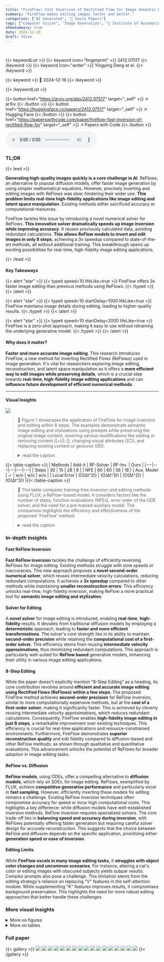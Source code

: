 ```yaml
---
title: "FireFlow: Fast Inversion of Rectified Flow for Image Semantic Editing"
summary: "FireFlow makes editing images faster and better."
categories: ["AI Generated", "🤗 Daily Papers"]
tags: ["Computer Vision", "Image Generation", "🏢 Institute of Automation, Chinese Academy of Sciences",]
showSummary: true
date: 2024-12-10
draft: false
---
```


<br>

{{< keywordList >}}
{{< keyword icon="fingerprint" >}} 2412.07517 {{< /keyword >}}
{{< keyword icon="writer" >}} Yingying Deng et el. {{< /keyword >}}
 
{{< keyword >}} 🤗 2024-12-16 {{< /keyword >}}
 
{{< /keywordList >}}

{{< button href="https://arxiv.org/abs/2412.07517" target="_self" >}}
↗ arXiv
{{< /button >}}
{{< button href="https://huggingface.co/papers/2412.07517" target="_self" >}}
↗ Hugging Face
{{< /button >}}
{{< button href="https://paperswithcode.com/paper/fireflow-fast-inversion-of-rectified-flow-for" target="_self" >}}
↗ Papers with Code
{{< /button >}}



<audio controls>
    <source src="https://ai-paper-reviewer.com/2412.07517/podcast.wav" type="audio/wav">
    Your browser does not support the audio element.
</audio>


### TL;DR


{{< lead >}}

**Generating high-quality images quickly is a core challenge in AI**.  ReFlows, an alternative to popular diffusion models, offer faster image generation by using simpler mathematical equations. However, precisely inverting and editing images with ReFlows was slow, hindering their wider use. **This problem limits real-time high-fidelity applications like image editing and latent space manipulation**. Existing methods either sacrificed accuracy or computational resources.



FireFlow tackles this issue by introducing a novel numerical solver for ReFlows. **This innovative solver dramatically speeds up image inversion while improving accuracy**.  It reuses previously calculated data, avoiding redundant calculations. **This allows ReFlow models to invert and edit images in only 8 steps**, achieving a 3x speedup compared to state-of-the-art methods, all without additional training. This breakthrough opens up exciting possibilities for real-time, high-fidelity image editing applications.

{{< /lead >}}


#### Key Takeaways

{{< alert "star" >}}
{{< typeit speed=10 lifeLike=true >}} FireFlow offers 3x faster image editing than previous methods using ReFlows. {{< /typeit >}}
{{< /alert >}}

{{< alert "star" >}}
{{< typeit speed=10 startDelay=1000 lifeLike=true >}} FireFlow maintains image details during editing, leading to higher-quality results. {{< /typeit >}}
{{< /alert >}}

{{< alert "star" >}}
{{< typeit speed=10 startDelay=2000 lifeLike=true >}} FireFlow is a zero-shot approach, making it easy to use without retraining the underlying generative model. {{< /typeit >}}
{{< /alert >}}

#### Why does it matter?
**Faster and more accurate image editing**. This research introduces FireFlow, a new method for inverting Rectified Flows (ReFlows) used in image generation.  It's vital for researchers exploring image editing, reconstruction, and latent space manipulation as it offers a **more efficient way to edit images while preserving details**, which is a crucial step towards **real-time, high-fidelity image editing applications** and can **influence future development of efficient numerical methods**.

------
#### Visual Insights



![](https://arxiv.org/html/2412.07517/x6.png)

> 🔼 Figure 1 showcases the application of FireFlow for image inversion and editing within 8 steps.  The examples demonstrate semantic image editing and stylizations using prompts while preserving the original image content, covering various modifications like adding or removing content ([+]/[-]), changing visual attributes ([C]), and replacing existing content or gestures ([R]).
> <details>
> <summary>read the caption</summary>
> Figure 1: FireFlow for Image Inversion and Editing in 8 Steps. Our approach achieves outstanding results in semantic image editing and stylization guided by prompts, while maintaining the integrity of the reference content image and avoiding undesired alterations. [+]/[-] means adding or removing contents, [C] indicates changes in visual attributes (style, material, or texture), and [R] denotes content or gesture replacements.
> </details>





{{< table-caption >}}
| Methods | Add-it | RF-Solver | RF-Inv. | Ours |
|---|---|---|---|---| 
| Steps | 30 | 15 | 28 | 8 |
| NFE | 60 | 60 | 56 | 18 |
| Aux. Model | ✓ | w/o | w/o | w/o |
| Local Error | \(O(Δt^2)\) | \(O(Δt^3)\) | \(O(Δt^2)\) | \(O(Δt^3)\) |{{< /table-caption >}}

> 🔼 This table compares training-free inversion and editing methods using FLUX, a ReFlow-based model. It considers factors like the number of steps, function evaluations (NFEs), error order of the ODE solver, and the need for a pre-trained auxiliary model. The comparison highlights the efficiency and effectiveness of the proposed 'FireFlow' method.
> <details>
> <summary>read the caption</summary>
> Table 1: Comparison of recent training-free inversion and editing methods based on FLUX, including inversion/denoising steps, NFEs (Number of Function Evaluations) for both inversion and editing, local truncation error orders for solving ODE, and the need for a pre-trained auxiliary model for editing. Our approach offers a simple yet effective solution to address the challenges.
> </details>





### In-depth insights


#### Fast ReFlow Inversion
**Fast ReFlow inversion** tackles the challenge of efficiently reversing ReFlows for image editing.  Existing methods struggle with slow speeds or inaccuracies. This new approach proposes a **novel second-order numerical solver**, which reuses intermediate velocity calculations, reducing redundant computations. It achieves a **3x speedup** compared to other methods while maintaining **smaller reconstruction errors**. This efficiency unlocks real-time, high-fidelity inversion, making ReFlow a more practical tool for **semantic image editing and stylization**.

#### Solver for Editing
A **novel solver** for image editing is introduced, enabling **real-time**, **high-fidelity** results.  It deviates from traditional diffusion models by employing a **deterministic** approach, leading to **faster and more efficient transformations**.  The solver's core strength lies in its ability to maintain **second-order precision** while retaining the **computational cost of a first-order solver**. This efficiency stems from reusing **intermediate velocity approximations**, thus minimizing redundant computations.  This approach is particularly well-suited for **ReFlow based** generative models, enhancing their utility in various image editing applications.

#### 8-Step Editing
While the paper doesn't explicitly mention "8-Step Editing" as a heading, its core contribution revolves around **efficient and accurate image editing using Rectified Flows (ReFlows) within a few steps**.  The proposed FireFlow method achieves **second-order precision** for ReFlow inversion, similar to more computationally expensive methods, but at the **cost of a first-order solver**, making it significantly faster. This is achieved by cleverly reusing intermediate velocity approximations, which reduces redundant calculations. Consequently, FireFlow enables **high-fidelity image editing in just 8 steps**, a remarkable improvement over existing techniques.  This efficiency is crucial for real-time applications and resource-constrained environments. Furthermore, FireFlow demonstrates **superior reconstruction quality** and edit fidelity compared to diffusion-based and other ReFlow methods, as shown through qualitative and quantitative evaluations. This advancement unlocks the potential of ReFlows for broader adoption in image editing tasks.

#### ReFlow vs. Diffusion
**ReFlow models**, using ODEs, offer a compelling alternative to **diffusion models**, which rely on SDEs, for image editing. ReFlows, exemplified by FLUX, achieve **competitive generative performance** and particularly excel in **fast sampling**.  However, efficiently inverting these models for editing remains a challenge. Existing ReFlow inversion techniques often compromise accuracy for speed or incur high computational costs. This highlights a key difference: while diffusion models have well-established inversion methods, ReFlow inversion requires specialized solvers.  The core trade-off lies in **balancing speed and accuracy during inversion**, with ReFlows potentially offering faster generation but requiring careful solver design for accurate reconstruction. This suggests that the choice between ReFlow and diffusion depends on the specific application, prioritizing either **generation speed or ease of inversion**.

#### Editing Limits
While **FireFlow excels in many image editing tasks**, it **struggles with object color changes and uncommon scenarios**.  For instance, altering a cat's color or editing images with obscured subjects yields subpar results.  Complex prompts also pose a challenge. This limitation stems from the editing strategy's reliance on replacing "V" features in the self-attention module. While supplementing "K" features improves results, it compromises background preservation. This highlights the need for more robust editing approaches that better handle these challenges.


### More visual insights

<details>
<summary>More on figures
</summary>


![](https://arxiv.org/html/2412.07517/x7.png)

> 🔼 This figure presents a comparison of different numerical solvers for 2-Rectified Flow on a 2D synthetic dataset. The dataset consists of two distributions: a source distribution (orange) and a target distribution (green), both parameterized as Gaussian mixture models.  The Euler Method, Midpoint Method, and the proposed method are compared, all using 20 NFEs (Number of Function Evaluations). The trajectories of samples during the transformation are visualized. The purpose is to demonstrate that the proposed method generates samples that better align with the target distribution in terms of density and structure, and the trajectories are straighter, indicating closer adherence to the ideal linear motion.
> <details>
> <summary>read the caption</summary>
> (a) Euler Method (NFE=20NFE20\text{NFE}=20NFE = 20)
> </details>



![](https://arxiv.org/html/2412.07517/x8.png)

> 🔼 Figure 2(b) depicts the behavior of a 2D Rectified Flow model when using the standard midpoint method for numerical integration. The midpoint method enhances accuracy over simpler first-order methods by evaluating the flow's velocity at the midpoint of each time step. The visualization demonstrates the trajectories of samples as they transition between two distributions. Orange represents the source distribution, green the target, and blue the flow’s estimate after transformation. Notably, the trajectories exhibit a degree of curvature, reflecting the second-order nature of the midpoint method. The NFE = 20 specifies that the velocity function was evaluated 20 times during the sampling process, influencing both the computational cost and accuracy of the result.
> <details>
> <summary>read the caption</summary>
> (b) Midpoint Method (NFE=20NFE20\text{NFE}=20NFE = 20)
> </details>



![](https://arxiv.org/html/2412.07517/extracted/6059042/fireflow/fig/academic_plot_blue.png)

> 🔼 This subfigure shows the results on a 2D synthetic dataset using the proposed FireFlow approach with NFE=20. The proposed approach generates samples that better align with the target distribution compared to Euler Method and Midpoint Method, both visually and in terms of density and structure. The trajectories of the samples generated by FireFlow are straighter, closely adhering to the ideal linear motion principle.
> <details>
> <summary>read the caption</summary>
> (c) Ours (NFE=20NFE20\text{NFE}=20NFE = 20)
> </details>



![](https://arxiv.org/html/2412.07517/x9.png)

> 🔼 This figure visualizes the results of applying three different numerical solvers (Euler, Midpoint, and the proposed method) to a 2D synthetic dataset using 2-Rectified Flow. The goal is to transform samples from a source distribution (orange) to a target distribution (green), both parameterized as Gaussian mixture models.  The figure demonstrates that the proposed method achieves a better match in density and structure with the target distribution, and generates straighter trajectories, indicating closer adherence to the ideal of linear motion, all while using the same number of function evaluations (NFE) as the Euler method and fewer NFEs than the midpoint method.
> <details>
> <summary>read the caption</summary>
> Figure 2: Results on 2D synthetic dataset. We evaluate the performance of 2-Rectified Flow using the Euler solver, midpoint solver, and our proposed approach on a 2D synthetic dataset. The source distribution π0subscript𝜋0\pi_{0}italic_π start_POSTSUBSCRIPT 0 end_POSTSUBSCRIPT (orange) and the target distribution π1subscript𝜋1\pi_{1}italic_π start_POSTSUBSCRIPT 1 end_POSTSUBSCRIPT (green) are parameterized as Gaussian mixture models. For the Euler method, the number of sampling steps is set to N=20𝑁20N=20italic_N = 20, corresponding to an NFE of 20. Our approach generates samples that align more closely with the target distribution, achieving a better match in density and structure. Additionally, the trajectories of the samples exhibit greater straightness, adhering closely to the ideal of linear motion.
> </details>



![](https://arxiv.org/html/2412.07517/extracted/6059042/fireflow/fig/pie_src/000000000005.jpg)

> 🔼 This subfigure presents an analysis of the approximation error in velocity (represented as ||v_hat - v||) during the inversion and reconstruction process with 10 steps. The graph showcases how this error changes with respect to the inversion and denoising steps. The value of delta_t is also displayed for reference, allowing for a comparison between the approximation error and the step size used in the numerical integration.
> <details>
> <summary>read the caption</summary>
> (a) Inversion and Reconstruction with Step=10
> </details>



![](https://arxiv.org/html/2412.07517/extracted/6059042/fireflow/fig/pie_fireflow/000000000005.jpg)

> 🔼 This subfigure shows the relationship between the approximation error in velocity and the number of inversion (left) and denoising (right) steps with 20 steps settings. The x-axis represents the steps, while the y-axis shows the magnitude of the error. Notably, the error magnitude remains relatively stable and under control. This figure helps to confirm the robustness of the proposed velocity approximation method during the inversion and reconstruction processes.
> <details>
> <summary>read the caption</summary>
> (b) Inversion and Reconstruction with Step=20
> </details>



![](https://arxiv.org/html/2412.07517/extracted/6059042/fireflow/fig/pie_src/000000000014.jpg)

> 🔼 This figure illustrates the approximation error in velocity (the difference between the approximated velocity and the true velocity) during both the inversion and denoising steps of a rectified flow model. The error is plotted against the step number, and the time step size (Δt) is included as a reference. The left subfigures show the error during inversion (mapping from image to noise), while the right subfigures show the error during denoising/reconstruction (mapping from noise back to image).  The purpose is to demonstrate that the approximation error is well-controlled and scales proportionally with the time step, supporting the theoretical analysis.
> <details>
> <summary>read the caption</summary>
> Figure 3: Illustrations of the approximation error in velocity (‖v^θ−vθ‖normsubscript^𝑣𝜃subscript𝑣𝜃\|\hat{v}_{\theta}-v_{\theta}\|∥ over^ start_ARG italic_v end_ARG start_POSTSUBSCRIPT italic_θ end_POSTSUBSCRIPT - italic_v start_POSTSUBSCRIPT italic_θ end_POSTSUBSCRIPT ∥) as it evolves with inversion steps (left subfigures) and denoising steps (right subfigures), with Δ⁢tΔ𝑡\Delta troman_Δ italic_t included as a reference.
> </details>



![](https://arxiv.org/html/2412.07517/extracted/6059042/fireflow/fig/pie_fireflow/000000000014.jpg)

> 🔼 This figure compares the reconstruction error of different ReFlow inversion methods as a function of the number of Neural Function Evaluations (NFEs). The plot shows that the proposed method achieves significantly lower reconstruction errors compared to both the first-order vanilla ReFlow inversion and the second-order RF-Solver.  Furthermore, the proposed method converges much faster to the minimal reconstruction error requiring fewer NFE for a given error tolerance.
> <details>
> <summary>read the caption</summary>
> Figure 4: Image reconstruction errors versus denoising NFE: Our approach, compared to the first-order vanilla ReFlow inversion and second-order RF-solver, achieves lower reconstruction errors and demonstrates faster convergence with respect to NFE.
> </details>



![](https://arxiv.org/html/2412.07517/extracted/6059042/fireflow/fig/pie_src/000000000025.jpg)

> 🔼 This figure presents a qualitative comparison of image reconstruction results using different ReFlow-based methods with the FLUX model. The first column displays the original source image and its corresponding text prompt.  Subsequent columns showcase the reconstructed images generated by Vanilla ReFlow, RF-Inversion, RF-Solver, and our proposed FireFlow method. The last row provides difference images (pixel-wise variations) between the source and reconstructed images for each method, highlighting the reconstruction fidelity.  The comparison demonstrates our method's superior reconstruction quality and faster convergence compared to the baselines.
> <details>
> <summary>read the caption</summary>
> Figure 5: Qualitative results of image reconstruction. Our approach achieves faster convergence and superior reconstruction quality compared to baseline ReFlow methods utilizing the FLUX model. Difference images showing the pixel-wise variations between the source image and the reconstructed images are also provided.
> </details>



![](https://arxiv.org/html/2412.07517/extracted/6059042/fireflow/fig/pie_fireflow/000000000025.jpg)

> 🔼 This figure presents a qualitative comparison of our proposed FireFlow method with other state-of-the-art image editing techniques.  Examples are shown for several different input images and editing prompts, and the results of each method are displayed side-by-side for comparison. The baseline methods include both diffusion-based methods (Prompt-to-Prompt, Pix2Pix-Zero, MasaCtrl, Plug-and-Play, PnP-Inv, and DiffEdit) and ReFlow-based methods (RF-Inversion and RF-Solver).
> <details>
> <summary>read the caption</summary>
> Figure 6: Comparison with State-of-the-art editing methods.
> </details>



![](https://arxiv.org/html/2412.07517/extracted/6059042/fireflow/fig/pie_src/000000000005.jpg)

> 🔼 This figure visualizes the convergence speed during image reconstruction across different numerical solvers using a fixed random seed. The x-axis represents the Number of Function Evaluations (NFEs), which serves as a proxy for computational cost. The y-axis represents the Root Mean Square Error (RMSE) between the reconstructed image and the original image. Lower RMSE values indicate better reconstruction quality. Three solvers are compared: first-order 'Vanilla ReFlow,' the proposed second-order method ('Ours'), and another second-order method 'RF-Solver.' The results demonstrate that the proposed method converges faster to a lower RMSE than the other methods, indicating more accurate and efficient image reconstruction.
> <details>
> <summary>read the caption</summary>
> Figure 7: Visualization of the convergence rate of different order inversion and reconstruction method. With 60 NFE, our approach still enjoys the lowest reconstruction error and the fast convergence speed.
> </details>



![](https://arxiv.org/html/2412.07517/extracted/6059042/fireflow/fig/pie_fireflow_v2/000000000005.jpg)

> 🔼 This figure presents an ablation study showcasing the impact of varying the number of denoising steps during image editing with FireFlow.  A source image of a cake is edited to include cherries on top. Results for 2, 4, 6, 8, 10, and 12 steps are visualized. The study demonstrates that while fewer steps (e.g., 2) hinder effective prompt incorporation, increasing the steps progressively enhances editing performance.  A point of diminishing returns is observed, with 8 steps offering comparable results to higher step counts, indicating sufficient prompt integration is achieved at this point.
> <details>
> <summary>read the caption</summary>
> Figure 8: Ablation Study on the Number of Editing Steps.
> </details>



![](https://arxiv.org/html/2412.07517/extracted/6059042/fireflow/fig/pie_src/000000000014.jpg)

> 🔼 The original image before any edits or transformations are applied, serving as the starting point for subsequent steps in the image manipulation process.  It depicts a cat sitting on a wall.
> <details>
> <summary>read the caption</summary>
> (a) Source Image
> </details>



![](https://arxiv.org/html/2412.07517/extracted/6059042/fireflow/fig/pie_fireflow_v2/000000000014.jpg)

> 🔼 Edited Image: An edited image of the original cat where it becomes black.
> <details>
> <summary>read the caption</summary>
> (b) Black Cat
> </details>



![](https://arxiv.org/html/2412.07517/extracted/6059042/fireflow/fig/pie_src/000000000025.jpg)

> 🔼 An example image from the PIE-Bench dataset in its original state. The girl has brown hair and a neutral expression.  This serves as the 'before' image for demonstrating semantic editing using ReFlow and FireFlow.  The goal of editing would be to change aspects of the image according to a text prompt while minimizing distortion in non-edited regions.
> <details>
> <summary>read the caption</summary>
> (c) Source Image
> </details>



![](https://arxiv.org/html/2412.07517/extracted/6059042/fireflow/fig/pie_fireflow_v2/000000000025.jpg)

> 🔼 The figure shows the result of applying the 'raising hands' edit to an image of a man in a black shirt using FireFlow. The original image features the man with his arms at his sides, while the edited image shows him with both arms raised above his head.
> <details>
> <summary>read the caption</summary>
> (d) Raising Hands
> </details>



</details>




<details>
<summary>More on tables
</summary>


{{< table-caption >}}
|                                                                    |
| :------------------------------------------------------------------ |
| Tewel et al. (2024) for Add-it, Wang et al. (2024) for RF-Solver, Rout et al. (2024) for RF-Inv. |{{< /table-caption >}}
> 🔼 This table compares three different Rectified Flow models using image generation metrics. The metrics include the number of function evaluations, Fréchet Inception Distance (FID), and CLIP Score. It appears in the paper to show that the proposed model can generate high-quality images with few function evaluations.
> <details>
> <summary>read the caption</summary>
> Table 2: Quantitive results on Text-to-Image Generation.
> </details>

{{< table-caption >}}
| Methods | FLUX-dev | RF-Solver | Ours |
|---|---|---|---| 
| Steps | 20 | 10 | 10 |
| NFE (↓) | 20 | 20 | 11 |
| FID (↓) | 26.77 | 25.93 | **25.16** |
| CLIP Score (↑) | **31.44** | 31.35 | 31.42 |
| ODE Solver | 1st-order | 2nd-order | 2nd-order |{{< /table-caption >}}
> 🔼 This table presents quantitative results for image inversion and reconstruction using the FLUX-dev model, comparing different methods based on varying steps and NFE (Number of Function Evaluations). Metrics used for evaluation include LPIPS, SSIM, and PSNR.  The table showcases the effectiveness of FireFlow. It demonstrates that the FireFlow can outperform baseline models in reconstruction quality while using fewer steps, hence offering a better speed and computation efficiency.
> <details>
> <summary>read the caption</summary>
> Table 3: Quantitative results for inversion and reconstruction using the FLUX-dev model (excluding the DDIM baseline). NFE includes both inversion and reconstruction function evaluations. Steps or computational costs are kept comparable across comparisons. Reconstruction is performed without leveraging latent features from the inversion process.
> </details>

{{< table-caption >}}
|         | Steps | NFE↓ | LPIPS↓ | SSIM↑ | PSNR↑ |
| :------ | :---: | :---: | :----: | :---: | :---: |
| DDIM-Inv. |   50  |  100  | 0.2342 | 0.5872 | 19.72 |
| RF-Solver |   30  |  120  | 0.2926 | 0.7078 | 20.05 |
| ReFlow-Inv. |   30  |   60  | 0.5044 | 0.5632 | 16.57 |
| Ours     |   30  |   62  | **0.1579** | **0.8160** | **23.87** |
| RF-Solver |    5  |   20  | 0.5010 | 0.5232 | 14.72 |
| ReFlow-Inv. |    9  |   18  | 0.8145 | 0.3828 | 15.29 |
| Ours     |    8  |   18  | **0.4111** | **0.5945** | **16.01** |{{< /table-caption >}}
> 🔼 Comparison of our approach with state-of-the-art image editing methods on PIE-Bench dataset, evaluating structure preservation, background preservation, CLIP similarity, inference steps, and number of function evaluations (NFE).
> <details>
> <summary>read the caption</summary>
> Table 4: Compare our approach with other editing methods on PIE-Bench.
> </details>

{{< table-caption >}}
| Method | Model | Structure ↓ | Background Preservation | CLIP Similarity ↑ | Steps | NFE ↓ |
|---|---|---|---|---|---|---| 
| **Prompt2Prompt** (Hertz et al., 2022) | Diffusion | 0.0694 | PSNR ↑: 17.87 <br> SSIM ↑: 0.7114 | Whole: 25.01 <br> Edited: 22.44 | 50 | 100 |
| **Pix2Pix-Zero** (Parmar et al., 2023) | Diffusion | 0.0617 | PSNR ↑: 20.44 <br> SSIM ↑: 0.7467 | Whole: 22.80 <br> Edited: 20.54 | 50 | 100 |
| **MasaCtrl** (Cao et al., 2023) | Diffusion | 0.0284 | PSNR ↑: 22.17 <br> SSIM ↑: 0.7967 | Whole: 23.96 <br> Edited: 21.16 | 50 | 100 |
| **PnP** (Tumanyan et al., 2023b) | Diffusion | 0.0282 | PSNR ↑: 22.28 <br> SSIM ↑: 0.7905 | Whole: 25.41 <br> Edited: 22.55 | 50 | 100 |
| **PnP-Inv.** (Ju et al., 2024) | Diffusion | **0.0243** | PSNR ↑: 22.46 <br> SSIM ↑: 0.7968 | Whole: 25.41 <br> Edited: 22.62 | 50 | 100 |
| **RF-Inversion** (Rout et al., 2024) | ReFlow | 0.0406 | PSNR ↑: 20.82 <br> SSIM ↑: 0.7192 | Whole: 25.20 <br> Edited: 22.11 | 28 | 56 |
| **RF-Solver** (Wang et al., 2024) | ReFlow | 0.0311 | PSNR ↑: 22.90 <br> SSIM ↑: 0.8190 | Whole: **26.00** <br> Edited: **22.88** | 15 | 60 |
| Ours | ReFlow | 0.0283 | PSNR ↑: **23.28** <br> SSIM ↑: **0.8282** | Whole: 25.98 <br> Edited: **22.94** | 15 | 32 |
| Ours | ReFlow | **0.0271** | PSNR ↑: **23.03** <br> SSIM ↑: **0.8249** | Whole: **26.02** <br> Edited: 22.81 | **8** | **18** |{{< /table-caption >}}
> 🔼 This table presents the per-image inference time for different ReFlow inversion-based editing methods, including Vanilla ReFlow, RF-Inversion, RF-Solver, and the proposed method (Ours), measured on an RTX 3090.  The baseline is Vanilla ReFlow with 28 steps for both inversion and denoising. The table compares these methods at two different image resolutions (512x512 and 1024x1024) and shows the speedup achieved by each method compared to the baseline.
> <details>
> <summary>read the caption</summary>
> Table 5: Per-image inference time for ReFlow inversion-based editing measured on an RTX 3090. The baseline is a vanilla ReFlow model utilizing 28 steps for both inversion and denoising.
> </details>

{{< table-caption >}}
|  | Resolution | Time Cost | Speedup | 
|---|---|---|---| 
| Vanilla ReFlow | 512x512 | 23.76s | 1.0x | 
| RF-Inversion | 512x512 | 23.36s | 1.02x | 
| RF-Solver | 512x512 | 25.31s | 0.94x | 
| Ours | 512x512 | **7.70s** | **3.09x** | 
| Vanilla ReFlow | 1024x1024 | 72.10s | 1.0x | 
| RF-Inversion | 1024x1024 | 71.35s | 1.01x | 
| RF-Solver | 1024x1024 | 78.80s | 0.92x | 
| Ours | 1024x1024 | **24.52s** | **2.94x** |{{< /table-caption >}}
> 🔼 This table presents a comparison of various image editing methods evaluated on the PIE Bench dataset.  The methods differ in their guidance ratio settings within the FLUX model during the denoising phase of image generation.  Specifically, it examines the impact of adding query (Q), key (K), and value (V) features from the inversion process to the self-attention mechanism during the denoising process. The table reports metrics for structure preservation, background preservation, and CLIP similarity, alongside the number of steps and NFEs (Number of Function Evaluations) used during the editing process. This allows for a comparison of the editing performance and computational cost of the different guidance strategies.
> <details>
> <summary>read the caption</summary>
> Table 6: Comparison on different editing methods. Results on PIE Bench are reported. Guidance terms indicate the guidance ratio settings used in the FLUX model during the denoising process.
> </details>

</details>




### Full paper

{{< gallery >}}
<img src="https://ai-paper-reviewer.com/2412.07517/1.png" class="grid-w50 md:grid-w33 xl:grid-w25" />
<img src="https://ai-paper-reviewer.com/2412.07517/2.png" class="grid-w50 md:grid-w33 xl:grid-w25" />
<img src="https://ai-paper-reviewer.com/2412.07517/3.png" class="grid-w50 md:grid-w33 xl:grid-w25" />
<img src="https://ai-paper-reviewer.com/2412.07517/4.png" class="grid-w50 md:grid-w33 xl:grid-w25" />
<img src="https://ai-paper-reviewer.com/2412.07517/5.png" class="grid-w50 md:grid-w33 xl:grid-w25" />
<img src="https://ai-paper-reviewer.com/2412.07517/6.png" class="grid-w50 md:grid-w33 xl:grid-w25" />
<img src="https://ai-paper-reviewer.com/2412.07517/7.png" class="grid-w50 md:grid-w33 xl:grid-w25" />
<img src="https://ai-paper-reviewer.com/2412.07517/8.png" class="grid-w50 md:grid-w33 xl:grid-w25" />
<img src="https://ai-paper-reviewer.com/2412.07517/9.png" class="grid-w50 md:grid-w33 xl:grid-w25" />
<img src="https://ai-paper-reviewer.com/2412.07517/10.png" class="grid-w50 md:grid-w33 xl:grid-w25" />
<img src="https://ai-paper-reviewer.com/2412.07517/11.png" class="grid-w50 md:grid-w33 xl:grid-w25" />
<img src="https://ai-paper-reviewer.com/2412.07517/12.png" class="grid-w50 md:grid-w33 xl:grid-w25" />
<img src="https://ai-paper-reviewer.com/2412.07517/13.png" class="grid-w50 md:grid-w33 xl:grid-w25" />
<img src="https://ai-paper-reviewer.com/2412.07517/14.png" class="grid-w50 md:grid-w33 xl:grid-w25" />
<img src="https://ai-paper-reviewer.com/2412.07517/15.png" class="grid-w50 md:grid-w33 xl:grid-w25" />
<img src="https://ai-paper-reviewer.com/2412.07517/16.png" class="grid-w50 md:grid-w33 xl:grid-w25" />
<img src="https://ai-paper-reviewer.com/2412.07517/17.png" class="grid-w50 md:grid-w33 xl:grid-w25" />
{{< /gallery >}}
